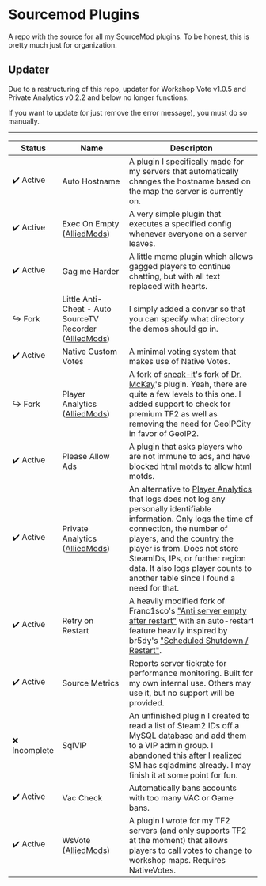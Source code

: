 # Sourcemod Plugins

A repo with the source for all my SourceMod plugins. To be honest, this is pretty much just for organization.

## Updater

Due to a restructuring of this repo, updater for Workshop Vote v1.0.5 and Private Analytics v0.2.2 and below no longer functions.

If you want to update (or just remove the error message), you must do so manually.

---

| Status                    | Name                                                                                                                        | Descripton                                                                                                                                                                                                                                                                                                                                                                                             |
| ------------------------- | --------------------------------------------------------------------------------------------------------------------------- | ------------------------------------------------------------------------------------------------------------------------------------------------------------------------------------------------------------------------------------------------------------------------------------------------------------------------------------------------------------------------------------------------------ |
| :heavy_check_mark: Active | Auto Hostname                                                                                                               | A plugin I specifically made for my servers that automatically changes the hostname based on the map the server is currently on.                                                                                                                                                                                                                                                                       |
| :heavy_check_mark: Active | Exec On Empty ([AlliedMods](https://forums.alliedmods.net/showthread.php?t=325949))                                         | A very simple plugin that executes a specified config whenever everyone on a server leaves.                                                                                                                                                                                                                                                                                                            |
| :heavy_check_mark: Active | Gag me Harder                                                                                                               | A little meme plugin which allows gagged players to continue chatting, but with all text replaced with hearts.                                                                                                                                                                                                                                                                                         |
| :arrow_right_hook: Fork   | Little Anti-Cheat - Auto SourceTV Recorder ([AlliedMods](https://forums.alliedmods.net/showpost.php?p=2709181&postcount=8)) | I simply added a convar so that you can specify what directory the demos should go in.                                                                                                                                                                                                                                                                                                                 |
| :heavy_check_mark: Active | Native Custom Votes                                                                                                         | A minimal voting system that makes use of Native Votes.                                                                                                                                                                                                                                                                                                                                                |
| :arrow_right_hook: Fork   | Player Analytics ([AlliedMods](https://forums.alliedmods.net/showpost.php?p=2716328&postcount=373))                         | A fork of [sneak-it](https://github.com/sneak-it/PlayerAnalytics)'s fork of [Dr. McKay](https://forums.alliedmods.net/showthread.php?t=230832)'s plugin. Yeah, there are quite a few levels to this one. I added support to check for premium TF2 as well as removing the need for GeoIPCity in favor of GeoIP2.                                                                                       |
| :heavy_check_mark: Active | Please Allow Ads                                                                                                            | A plugin that asks players who are not immune to ads, and have blocked html motds to allow html motds.                                                                                                                                                                                                                                                                                                 |
| :heavy_check_mark: Active | Private Analytics ([AlliedMods](https://forums.alliedmods.net/showthread.php?p=2723595))                                    | An alternative to [Player Analytics](https://forums.alliedmods.net/showpost.php?p=2716328&postcount=373) that logs does not log any personally identifiable information. Only logs the time of connection, the number of players, and the country the player is from. Does not store SteamIDs, IPs, or further region data. It also logs player counts to another table since I found a need for that. |
| :heavy_check_mark: Active | Retry on Restart                                                                                                            | A heavily modified fork of Franc1sco's ["Anti server empty after restart"](https://forums.alliedmods.net/showthread.php?t=202625) with an auto-restart feature heavily inspired by br5dy's ["Scheduled Shutdown / Restart"](https://forums.alliedmods.net/showthread.php?p=1509547).                                                                                                                   |
| :heavy_check_mark: Active | Source Metrics                                                                                                              | Reports server tickrate for performance monitoring. Built for my own internal use. Others may use it, but no support will be provided.                                                                                                                                                                                                                                                                 |
| :x: Incomplete            | SqlVIP                                                                                                                      | An unfinished plugin I created to read a list of Steam2 IDs off a MySQL database and add them to a VIP admin group. I abandoned this after I realized SM has sqladmins already. I may finish it at some point for fun.                                                                                                                                                                                 |
| :heavy_check_mark: Active | Vac Check                                                                                                                   | Automatically bans accounts with too many VAC or Game bans.                                                                                                                                                                                                                                                                                                                                            |
| :heavy_check_mark: Active | WsVote ([AlliedMods](https://forums.alliedmods.net/showthread.php?p=2717878))                                               | A plugin I wrote for my TF2 servers (and only supports TF2 at the moment) that allows players to call votes to change to workshop maps. Requires NativeVotes.                                                                                                                                                                                                                                          |
